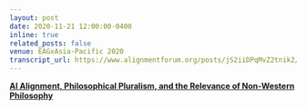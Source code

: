 ```yaml
---
layout: post
date: 2020-11-21 12:00:00-0400
inline: true
related_posts: false
venue: EAGxAsia-Pacific 2020
transcript_url: https://www.alignmentforum.org/posts/jS2iiDPqMvZ2tnik2/
---
```


[**AI Alignment, Philosophical Pluralism, and the Relevance of Non-Western Philosophy**](https://www.youtube.com/watch?v=dbMp4pFVwnU)